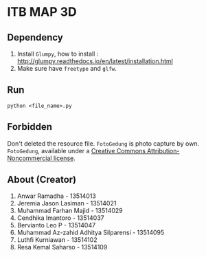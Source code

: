 # ITB MAP 3D

## Dependency

1. Install `Glumpy`, how to install : http://glumpy.readthedocs.io/en/latest/installation.html
2. Make sure have `freetype` and `glfw`.

## Run

`python <file_name>.py`

## Forbidden

Don't deleted the resource file. `FotoGedung` is photo capture by own. `FotoGedung`, available under a [Creative Commons Attribution-Noncommercial license](http://creativecommons.org/licenses/by-nc/3.0/us/).

## About (Creator)

1. Anwar Ramadha - 13514013
2. Jeremia Jason Lasiman - 13514021
3. Muhammad Farhan Majid - 13514029
4. Cendhika Imantoro - 13514037
5. Bervianto Leo P - 13514047
6. Muhammad Az-zahid Adhitya Silparensi - 13514095 
7. Luthfi Kurniawan - 13514102
8. Resa Kemal Saharso - 13514109
